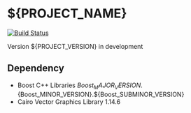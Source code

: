 # ${PROJECT_NAME}

[![Build Status](https://travis-ci.org/yamacir-kit/meevax.svg?branch=master)](https://travis-ci.org/yamacir-kit/meevax)

Version ${PROJECT_VERSION} in development

## Dependency

- Boost C++ Libraries ${Boost_MAJOR_VERSION}.${Boost_MINOR_VERSION}.${Boost_SUBMINOR_VERSION}
- Cairo Vector Graphics Library 1.14.6

